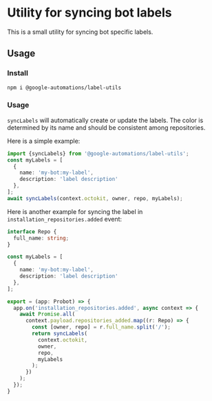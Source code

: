# Utility for syncing bot labels

This is a small utility for syncing bot specific labels.

## Usage

### Install

```bash
npm i @google-automations/label-utils
```

### Usage

`syncLabels` will automatically create or update the labels.  The
color is determined by its name and should be consistent among
repositories.

Here is a simple example:
```typescript
import {syncLabels} from '@google-automations/label-utils';
const myLabels = [
  {
    name: 'my-bot:my-label',
    description: 'label description'
  },
];
await syncLabels(context.octokit, owner, repo, myLabels);
```

Here is another example for syncing the label in
`installation_repositories.added` event:

```typescript
interface Repo {
  full_name: string;
}

const myLabels = [
  {
    name: 'my-bot:my-label',
    description: 'label description'
  },
];

export = (app: Probot) => {
  app.on('installation_repositories.added', async context => {
    await Promise.all(
      context.payload.repositories_added.map((r: Repo) => {
        const [owner, repo] = r.full_name.split('/');
        return syncLabels(
          context.octokit,
          owner,
          repo,
          myLabels
        );
      })
    );
  });
}
```

